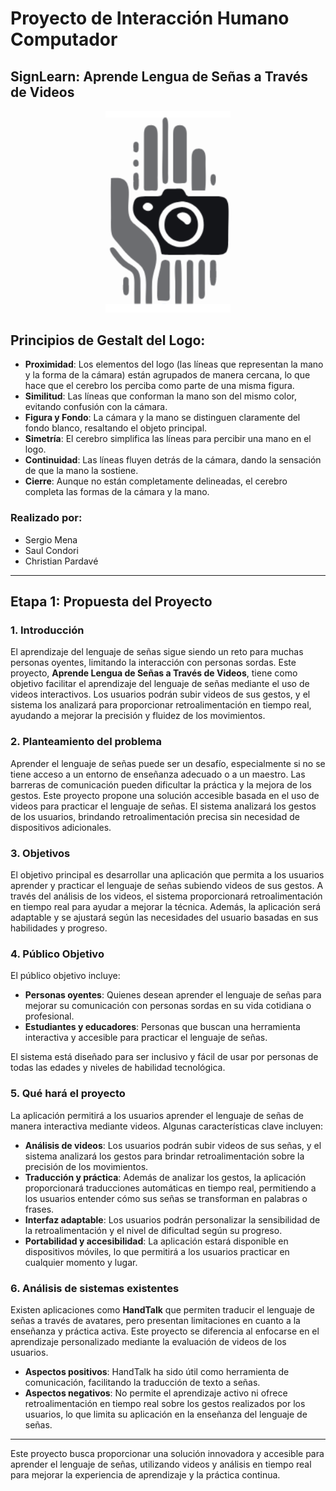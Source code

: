 # Proyecto de Interacción Humano Computador
## SignLearn: Aprende Lengua de Señas a Través de Videos

<p align="center">
  <img src="img/img_logo.png" alt="Logo del Proyecto" width="200">
</p>

## Principios de Gestalt del Logo:

- **Proximidad**: Los elementos del logo (las líneas que representan la mano y la forma de la cámara) están agrupados de manera cercana, lo que hace que el cerebro los perciba como parte de una misma figura.
- **Similitud**: Las líneas que conforman la mano son del mismo color, evitando confusión con la cámara.
- **Figura y Fondo**: La cámara y la mano se distinguen claramente del fondo blanco, resaltando el objeto principal.
- **Simetría**: El cerebro simplifica las líneas para percibir una mano en el logo.
- **Continuidad**: Las líneas fluyen detrás de la cámara, dando la sensación de que la mano la sostiene.
- **Cierre**: Aunque no están completamente delineadas, el cerebro completa las formas de la cámara y la mano.

### Realizado por:
- Sergio Mena
- Saul Condori
- Christian Pardavé

---

## Etapa 1: Propuesta del Proyecto

### 1. Introducción
El aprendizaje del lenguaje de señas sigue siendo un reto para muchas personas oyentes, limitando la interacción con personas sordas. Este proyecto, **Aprende Lengua de Señas a Través de Videos**, tiene como objetivo facilitar el aprendizaje del lenguaje de señas mediante el uso de videos interactivos. Los usuarios podrán subir videos de sus gestos, y el sistema los analizará para proporcionar retroalimentación en tiempo real, ayudando a mejorar la precisión y fluidez de los movimientos.

### 2. Planteamiento del problema
Aprender el lenguaje de señas puede ser un desafío, especialmente si no se tiene acceso a un entorno de enseñanza adecuado o a un maestro. Las barreras de comunicación pueden dificultar la práctica y la mejora de los gestos. Este proyecto propone una solución accesible basada en el uso de videos para practicar el lenguaje de señas. El sistema analizará los gestos de los usuarios, brindando retroalimentación precisa sin necesidad de dispositivos adicionales.

### 3. Objetivos
El objetivo principal es desarrollar una aplicación que permita a los usuarios aprender y practicar el lenguaje de señas subiendo videos de sus gestos. A través del análisis de los videos, el sistema proporcionará retroalimentación en tiempo real para ayudar a mejorar la técnica. Además, la aplicación será adaptable y se ajustará según las necesidades del usuario basadas en sus habilidades y progreso.

### 4. Público Objetivo
El público objetivo incluye:

- **Personas oyentes**: Quienes desean aprender el lenguaje de señas para mejorar su comunicación con personas sordas en su vida cotidiana o profesional.
- **Estudiantes y educadores**: Personas que buscan una herramienta interactiva y accesible para practicar el lenguaje de señas.

El sistema está diseñado para ser inclusivo y fácil de usar por personas de todas las edades y niveles de habilidad tecnológica.

### 5. Qué hará el proyecto
La aplicación permitirá a los usuarios aprender el lenguaje de señas de manera interactiva mediante videos. Algunas características clave incluyen:

- **Análisis de videos**: Los usuarios podrán subir videos de sus señas, y el sistema analizará los gestos para brindar retroalimentación sobre la precisión de los movimientos.
- **Traducción y práctica**: Además de analizar los gestos, la aplicación proporcionará traducciones automáticas en tiempo real, permitiendo a los usuarios entender cómo sus señas se transforman en palabras o frases.
- **Interfaz adaptable**: Los usuarios podrán personalizar la sensibilidad de la retroalimentación y el nivel de dificultad según su progreso.
- **Portabilidad y accesibilidad**: La aplicación estará disponible en dispositivos móviles, lo que permitirá a los usuarios practicar en cualquier momento y lugar.

### 6. Análisis de sistemas existentes
Existen aplicaciones como **HandTalk** que permiten traducir el lenguaje de señas a través de avatares, pero presentan limitaciones en cuanto a la enseñanza y práctica activa. Este proyecto se diferencia al enfocarse en el aprendizaje personalizado mediante la evaluación de videos de los usuarios.

- **Aspectos positivos**: HandTalk ha sido útil como herramienta de comunicación, facilitando la traducción de texto a señas.
- **Aspectos negativos**: No permite el aprendizaje activo ni ofrece retroalimentación en tiempo real sobre los gestos realizados por los usuarios, lo que limita su aplicación en la enseñanza del lenguaje de señas.

---

Este proyecto busca proporcionar una solución innovadora y accesible para aprender el lenguaje de señas, utilizando videos y análisis en tiempo real para mejorar la experiencia de aprendizaje y la práctica continua.
